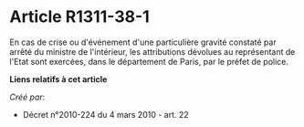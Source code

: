 # Article R1311-38-1

En cas de crise ou d'événement d'une particulière gravité constaté par arrêté du ministre de l'intérieur, les attributions
dévolues au représentant de l'Etat sont exercées, dans le département de Paris, par le préfet de police.

**Liens relatifs à cet article**

_Créé par_:

  - Décret n°2010-224 du 4 mars 2010 - art. 22
